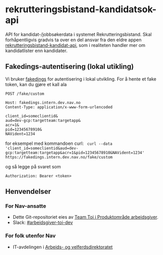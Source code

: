 # rekrutteringsbistand-kandidatsok-api
API for kandidat-/jobbsøkerdata i systemet Rekrutteringsbistand. Skal forhåpentligvis gradvis ta over en del ansvar fra den eldre appen [rekrutteringsbistand-kandidat-api](https://github.com/navikt/rekrutteringsbistand-kandidat-api), som i realiteten handler mer om kandidatlister enn kandidater.

## Fakedings-autentisering (lokal utikling)
Vi bruker [fakedings](https://github.com/navikt/fakedings?tab=readme-ov-file) for autentisering
i lokal utvikling. For å hente et fake token, kan du gjøre et kall ala
```http request
POST /fake/custom

Host: fakedings.intern.dev.nav.no
Content-Type: application/x-www-form-urlencoded

client_id=someclientid&
aud=dev-gcp:targetteam:targetapp&
acr=1&
pid=12345678910&
NAVident=1234
```
for eksempel med kommandoen curl: ` curl --data 'client_id=someclientid&aud=dev-gcp:targetteam:targetapp&acr=1&pid=12345678910&NAVident=1234' https://fakedings.intern.dev.nav.no/fake/custom`

og så legge på svaret som
``` 
Authorization: Bearer <token>
```


## Henvendelser

### For Nav-ansatte
* Dette Git-repositoriet eies av [Team Toi i Produktområde arbeidsgiver](https://teamkatalog.nav.no/team/76f378c5-eb35-42db-9f4d-0e8197be0131).
* Slack: [#arbeidsgiver-toi-dev](https://nav-it.slack.com/archives/C02HTU8DBSR)

### For folk utenfor Nav
* IT-avdelingen i [Arbeids- og velferdsdirektoratet](https://www.nav.no/no/NAV+og+samfunn/Kontakt+NAV/Relatert+informasjon/arbeids-og-velferdsdirektoratet-kontorinformasjon)
